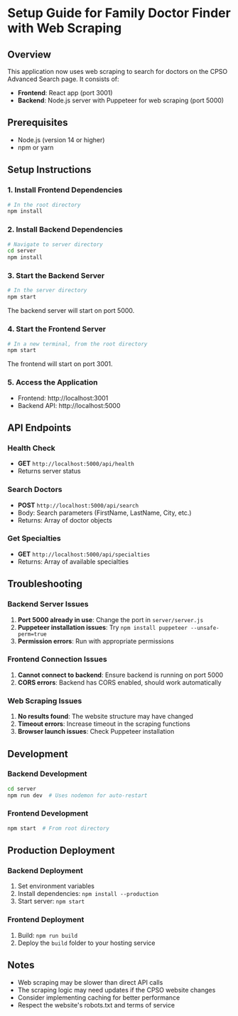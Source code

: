 # Setup Guide for Family Doctor Finder with Web Scraping

## Overview
This application now uses web scraping to search for doctors on the CPSO Advanced Search page. It consists of:
- **Frontend**: React app (port 3001)
- **Backend**: Node.js server with Puppeteer for web scraping (port 5000)

## Prerequisites
- Node.js (version 14 or higher)
- npm or yarn

## Setup Instructions

### 1. Install Frontend Dependencies
```bash
# In the root directory
npm install
```

### 2. Install Backend Dependencies
```bash
# Navigate to server directory
cd server
npm install
```

### 3. Start the Backend Server
```bash
# In the server directory
npm start
```
The backend server will start on port 5000.

### 4. Start the Frontend Server
```bash
# In a new terminal, from the root directory
npm start
```
The frontend will start on port 3001.

### 5. Access the Application
- Frontend: http://localhost:3001
- Backend API: http://localhost:5000

## API Endpoints

### Health Check
- **GET** `http://localhost:5000/api/health`
- Returns server status

### Search Doctors
- **POST** `http://localhost:5000/api/search`
- Body: Search parameters (FirstName, LastName, City, etc.)
- Returns: Array of doctor objects

### Get Specialties
- **GET** `http://localhost:5000/api/specialties`
- Returns: Array of available specialties

## Troubleshooting

### Backend Server Issues
1. **Port 5000 already in use**: Change the port in `server/server.js`
2. **Puppeteer installation issues**: Try `npm install puppeteer --unsafe-perm=true`
3. **Permission errors**: Run with appropriate permissions

### Frontend Connection Issues
1. **Cannot connect to backend**: Ensure backend is running on port 5000
2. **CORS errors**: Backend has CORS enabled, should work automatically

### Web Scraping Issues
1. **No results found**: The website structure may have changed
2. **Timeout errors**: Increase timeout in the scraping functions
3. **Browser launch issues**: Check Puppeteer installation

## Development

### Backend Development
```bash
cd server
npm run dev  # Uses nodemon for auto-restart
```

### Frontend Development
```bash
npm start  # From root directory
```

## Production Deployment

### Backend Deployment
1. Set environment variables
2. Install dependencies: `npm install --production`
3. Start server: `npm start`

### Frontend Deployment
1. Build: `npm run build`
2. Deploy the `build` folder to your hosting service

## Notes
- Web scraping may be slower than direct API calls
- The scraping logic may need updates if the CPSO website changes
- Consider implementing caching for better performance
- Respect the website's robots.txt and terms of service 
